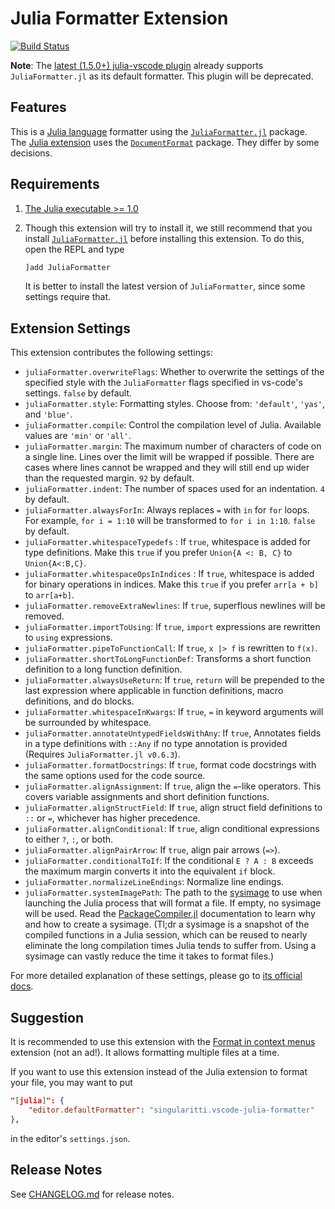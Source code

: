 # Julia Formatter Extension

[![Build Status](https://dev.azure.com/singularitti/vscode-julia-formatter/_apis/build/status/singularitti.vscode-julia-formatter?branchName=master)](https://dev.azure.com/singularitti/vscode-julia-formatter/_build/latest?definitionId=1&branchName=master)

**Note**: The [latest (1.5.0+) julia-vscode plugin](https://github.com/julia-vscode/julia-vscode) already supports `JuliaFormatter.jl` as its default formatter.
This plugin will be deprecated.

## Features

This is a [Julia language](https://julialang.org/) formatter using the
[`JuliaFormatter.jl`](https://github.com/domluna/JuliaFormatter.jl) package. The
[Julia extension](https://marketplace.visualstudio.com/items?itemName=julialang.language-julia)
uses the [`DocumentFormat`](https://github.com/julia-vscode/DocumentFormat.jl)
package. They differ by some decisions.

## Requirements

1. [The Julia executable >= 1.0](https://julialang.org/downloads/)
2. Though this extension will try to install it, we still recommend that you
   install [`JuliaFormatter.jl`](https://github.com/domluna/JuliaFormatter.jl)
   before installing this extension. To do this, open the REPL and type

   ```julia
   ]add JuliaFormatter
   ```

   It is better to install the latest version of `JuliaFormatter`, since some
   settings require that.

## Extension Settings

This extension contributes the following settings:

- `juliaFormatter.overwriteFlags`: Whether to overwrite the settings of the specified
  style with the `JuliaFormatter` flags specified in vs-code's settings. `false` by default.
- `juliaFormatter.style`: Formatting styles. Choose from: `'default'`, `'yas'`,
  and `'blue'`.
- `juliaFormatter.compile`: Control the compilation level of Julia. Available
  values are `'min'` or `'all'`.
- `juliaFormatter.margin`: The maximum number of characters of code on a single
  line. Lines over the limit will be wrapped if possible. There are cases where
  lines cannot be wrapped and they will still end up wider than the requested
  margin. `92` by default.
- `juliaFormatter.indent`: The number of spaces used for an indentation. `4` by
  default.
- `juliaFormatter.alwaysForIn`: Always replaces `=` with `in` for `for` loops.
  For example, `for i = 1:10` will be transformed to `for i in 1:10`. `false` by
  default.
- `juliaFormatter.whitespaceTypedefs` : If `true`, whitespace is added for type
  definitions. Make this `true` if you prefer `Union{A <: B, C}` to
  `Union{A<:B,C}`.
- `juliaFormatter.whitespaceOpsInIndices` : If `true`, whitespace is added for
  binary operations in indices. Make this `true` if you prefer `arr[a + b]` to
  `arr[a+b]`.
- `juliaFormatter.removeExtraNewlines`: If `true`, superflous newlines will be
  removed.
- `juliaFormatter.importToUsing`: If `true`, `import` expressions are rewritten
  to `using` expressions.
- `juliaFormatter.pipeToFunctionCall`: If `true`, `x |> f` is rewritten to
  `f(x)`.
- `juliaFormatter.shortToLongFunctionDef`: Transforms a short function
  definition to a long function definition.
- `juliaFormatter.alwaysUseReturn`: If `true`, `return` will be prepended to the
  last expression where applicable in function definitions, macro definitions,
  and do blocks.
- `juliaFormatter.whitespaceInKwargs`: If `true`, `=` in keyword arguments will be
  surrounded by whitespace.
- `juliaFormatter.annotateUntypedFieldsWithAny`: If `true`, Annotates fields in
  a type definitions with `::Any` if no type annotation is provided (Requires
  `JuliaFormatter.jl v0.6.3`).
- `juliaFormatter.formatDocstrings`: If `true`, format code docstrings with the same
  options used for the code source.
- `juliaFormatter.alignAssignment`: If `true`, align the `=`-like operators. This covers
  variable assignments and short definition functions.
- `juliaFormatter.alignStructField`: If `true`, align struct field definitions to `::`
  or `=`, whichever has higher precedence.
- `juliaFormatter.alignConditional`: If `true`, align conditional expressions to either
  `?`, `:`, or both.
- `juliaFormatter.alignPairArrow`: If `true`, align pair arrows (`=>`).
- `juliaFormatter.conditionalToIf`: If the conditional `E ? A : B` exceeds the
  maximum margin converts it into the equivalent `if` block.
- `juliaFormatter.normalizeLineEndings`: Normalize line endings.
- `juliaFormatter.systemImagePath`: The path to the
  [sysimage](https://julialang.github.io/PackageCompiler.jl/dev/sysimages/#sysimages-1)
  to use when launching the Julia process that will format a file. If empty, no sysimage
  will be used. Read the
  [PackageCompiler.jl](https://julialang.github.io/PackageCompiler.jl/dev/)
  documentation to learn why and how to create a sysimage. (Tl;dr a sysimage is a
  snapshot of the compiled functions in a Julia session, which can be reused to nearly
  eliminate the long compilation times Julia tends to suffer from. Using a sysimage can
  vastly reduce the time it takes to format files.)

For more detailed explanation of these settings, please go to
[its official docs](https://domluna.github.io/JuliaFormatter.jl/stable/).

## Suggestion

It is recommended to use this extension with the
[Format in context menus](https://marketplace.visualstudio.com/items?itemName=lacroixdavid1.vscode-format-context-menu)
extension (not an ad!). It allows formatting multiple files at a time.

If you want to use this extension instead of the Julia extension to format your
file, you may want to put

```json
"[julia]": {
    "editor.defaultFormatter": "singularitti.vscode-julia-formatter"
},
```

in the editor's `settings.json`.

## Release Notes

See [CHANGELOG.md](./CHANGELOG.md) for release notes.
